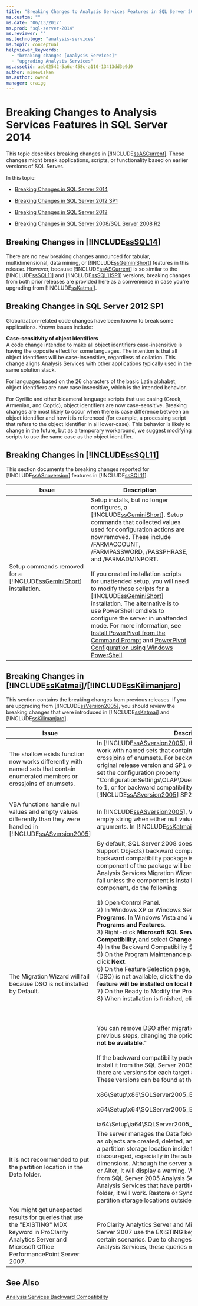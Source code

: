 ```yaml
---
title: "Breaking Changes to Analysis Services Features in SQL Server 2014 | Microsoft Docs"
ms.custom: ""
ms.date: "06/13/2017"
ms.prod: "sql-server-2014"
ms.reviewer: ""
ms.technology: "analysis-services"
ms.topic: conceptual
helpviewer_keywords: 
  - "breaking changes [Analysis Services]"
  - "upgrading Analysis Services"
ms.assetid: aeb02542-5a6c-458c-a110-13413dd3e9d9
author: minewiskan
ms.author: owend
manager: craigg
---
```

# Breaking Changes to Analysis Services Features in SQL Server 2014
  This topic describes breaking changes in [!INCLUDE[ssASCurrent](../includes/ssascurrent-md.md)]. These changes might break applications, scripts, or functionality based on earlier versions of SQL Server.  
  
 In this topic:  
  
-   [Breaking Changes in SQL Server 2014](#bkmk_sql2014)  
  
-   [Breaking Changes in SQL Server 2012 SP1](#bkmk_2012Sp1)  
  
-   [Breaking Changes in SQL Server 2012](#bkmk_sql11)  
  
-   [Breaking Changes in SQL Server 2008/SQL Server 2008 R2](#bkmk_sql10)  
  
##  <a name="bkmk_sql2014"></a> Breaking Changes in [!INCLUDE[ssSQL14](../includes/sssql14-md.md)]  
 There are no new breaking changes announced for tabular, multidimensional, data mining, or [!INCLUDE[ssGeminiShort](../includes/ssgeminishort-md.md)] features in this release.  However, because  [!INCLUDE[ssASCurrent](../includes/ssascurrent-md.md)] is so similar to the [!INCLUDE[ssSQL11](../includes/sssql11-md.md)] and [!INCLUDE[ssSQL11SP1](../includes/sssql11sp1-md.md)] versions, breaking changes from both prior releases are provided here as a convenience in case you're upgrading from [!INCLUDE[ssKatmai](../includes/sskatmai-md.md)].  
  
##  <a name="bkmk_2012Sp1"></a> Breaking Changes in SQL Server 2012 SP1  
 Globalization-related code changes have been known to break some applications. Known issues include:  
  
 **Case-sensitivity of object identifiers**  
 A code change intended to make all object identifiers case-insensitive is having the opposite effect for some languages. The intention is that all object identifiers will be case-insensitive, regardless of collation. This change aligns Analysis Services with other applications typically used in the same solution stack.  
  
 For languages based on the 26 characters of the basic Latin alphabet, object identifiers are now case insensitive, which is the intended behavior.  
  
 For Cyrillic and other bicameral language scripts that use casing (Greek, Armenian, and Coptic), object identifiers are now case-sensitive. Breaking changes are most likely to occur when there is case difference between an object identifier and how it is referenced (for example, a processing script that refers to the object identifier in all lower-case). This behavior is likely to change in the future, but as a temporary workaround, we suggest modifying scripts to use the same case as the object identifier.  
  
##  <a name="bkmk_sql11"></a> Breaking Changes in [!INCLUDE[ssSQL11](../includes/sssql11-md.md)]  
 This section documents the breaking changes reported for [!INCLUDE[ssASnoversion](../includes/ssasnoversion-md.md)] features in [!INCLUDE[ssSQL11](../includes/sssql11-md.md)].  
  
|Issue|Description|  
|-----------|-----------------|  
|Setup commands removed for a [!INCLUDE[ssGeminiShort](../includes/ssgeminishort-md.md)] installation.|Setup installs, but no longer configures, a [!INCLUDE[ssGeminiShort](../includes/ssgeminishort-md.md)]. Setup commands that collected values used for configuration actions are now removed. These include /FARMACCOUNT, /FARMPASSWORD, /PASSPHRASE, and /FARMADMINPORT.<br /><br /> If you created installation scripts for unattended setup, you will need to modify those scripts for a [!INCLUDE[ssGeminiShort](../includes/ssgeminishort-md.md)] installation. The alternative is to use PowerShell cmdlets to configure the server in unattended mode. For more information, see [Install PowerPivot from the Command Prompt](../../2014/sql-server/install/install-powerpivot-from-the-command-prompt.md) and [PowerPivot Configuration using Windows PowerShell](power-pivot-sharepoint/power-pivot-configuration-using-windows-powershell.md).|  
  
##  <a name="bkmk_sql10"></a> Breaking Changes in [!INCLUDE[ssKatmai](../includes/sskatmai-md.md)]/[!INCLUDE[ssKilimanjaro](../includes/sskilimanjaro-md.md)]  
 This section contains the breaking changes from previous releases. If you are upgrading from [!INCLUDE[ssVersion2005](../includes/ssversion2005-md.md)], you should review the breaking changes that were introduced in [!INCLUDE[ssKatmai](../includes/sskatmai-md.md)] and [!INCLUDE[ssKilimanjaro](../includes/sskilimanjaro-md.md)].  
  
|Issue|Description|  
|-----------|-----------------|  
|The shallow exists function now works differently with named sets that contain enumerated members or crossjoins of enumsets.|In [!INCLUDE[ssASversion2005](../includes/ssasversion2005-md.md)], the shallow exists function did not work with named sets that contained enumerated members or crossjoins of enumsets. For backward compatibility with the original release version and SP1 of [!INCLUDE[ssASversion2005](../includes/ssasversion2005-md.md)], set the configuration property "ConfigurationSettings\OLAP\Query\NamedSetShallowExistsMode" to 1, or for backward compatibility with [!INCLUDE[ssASversion2005](../includes/ssasversion2005-md.md)] SP2, set it to 2.|  
|VBA functions handle null values and empty values differently than they were handled in [!INCLUDE[ssASversion2005](../includes/ssasversion2005-md.md)]|In [!INCLUDE[ssASversion2005](../includes/ssasversion2005-md.md)], VBA functions returned 0 or an empty string when either null values or empty values were used as arguments. In [!INCLUDE[ssKatmai](../includes/sskatmai-md.md)], they will return null.|  
|The Migration Wizard will fail because DSO is not installed by Default.|By default, SQL Server 2008 does not install the DSO (Decision Support Objects) backward compatibility component. The backward compatibility package is installed by default but the DSO component of the package will be disabled. Since the SQL Server Analysis Services Migration Wizard relies on this component, it will fail unless the component is installed. To install the DSO component, do the following:<br /><br /> 1) Open Control Panel.<br />2) In Windows XP or Windows Server 2003, select **Add or Remove Programs**. In Windows Vista and Windows Server 2008, select **Programs and Features**.<br />3) Right-click **Microsoft SQL Server 2005 Backward Compatibility**, and select **Change**.<br />4) In the Backward Compatibility Setup wizard, click **Next**.<br />5) On the Program Maintenance page, select **Modify**, and then click **Next**.<br />6) On the Feature Selection page, if Decision Support Objects (DSO) is not available, click the down arrow and select **This feature will be installed on local hard drive**. Click **Next**.<br />7) On the Ready to Modify the Program page, click **Install**.<br />8) When installation is finished, click **Finish**.<br /><br /> <br /><br /> You can remove DSO after migration is complete by following the previous steps, changing the option for DSO to "**This feature will not be available**."<br /><br /> If the backward compatibility package is not installed, you can install it from the SQL Server 2008 distribution media. Note that there are versions for each target architecture (x86, x64, ia64). These versions can be found at the following locations:<br /><br /> x86\Setup\x86\SQLServer2005_BC.msi<br /><br /> x64\Setup\x64\SQLServer2005_BC.msi<br /><br /> ia64\Setup\ia64\SQLServer2005_BC.msi|  
|It is not recommended to put the partition location in the Data folder.|The server manages the Data folder and creates or drops folders as objects are created, deleted, and altered. Therefore, specifying a partition storage location inside the Data folder is strongly discouraged, especially in the subfolders for databases, cubes, and dimensions. Although the server allows you to do this with Create or Alter, it will display a warning. When you upgrade databases from SQL Server 2005 Analysis Services to [!INCLUDE[ssKatmai](../includes/sskatmai-md.md)] Analysis Services that have partition storage locations in the Data folder, it will work. Restore or Sync will require that you move partition storage locations outside the Data folder.|  
|You might get unexpected results for queries that use the "EXISTING" MDX keyword in ProClarity Analytics Server and Microsoft Office PerformancePoint Server 2007.|ProClarity Analytics Server and Microsoft Office PerformancePoint Server 2007 use the EXISTING keyword in MDX incorrectly in certain scenarios. Due to changes made in [!INCLUDE[ssKatmai](../includes/sskatmai-md.md)] Analysis Services, these queries might return unexpected results.|  
  
## See Also  
 [Analysis Services Backward Compatibility](analysis-services-backward-compatibility.md)  
  
  
